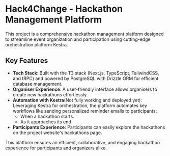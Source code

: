 # Hack4Change - Hackathon Management Platform

This project is a comprehensive hackathon management platform designed to streamline event organization and participation using cutting-edge orchestration platform Kestra.

## Key Features

- **Tech Stack**: Built with the T3 stack (Next.js, TypeScript, TailwindCSS, and tRPC) and powered by PostgreSQL with Drizzle ORM for efficient database management.
- **Organiser Experience**: A user-friendly interface allows organisers to create new hackathons effortlessly.
- **Automation with Kestra**(Not fully working and deployed yet): Leveraging Kestra for orchestration, the platform automates key workflows like sending personalized reminder emails to participants:
  - When a hackathon starts.
  - As it approaches its end.
- **Participants Experience**: Participants can easily explore the hackathons on the project website's hackathons page.

This platform ensures an efficient, collaborative, and engaging hackathon experience for participants and organizers alike.
